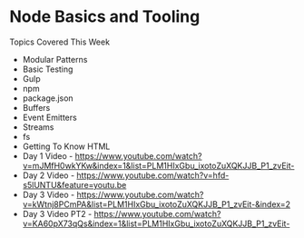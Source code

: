 # Node Basics and Tooling

Topics Covered This Week
  * Modular Patterns
  * Basic Testing
  * Gulp
  * npm
  * package.json
  * Buffers
  * Event Emitters
  * Streams
  * fs
  * Getting To Know HTML
  * Day 1 Video - https://www.youtube.com/watch?v=mJMfH0wkYKw&index=1&list=PLM1HIxGbu_ixotoZuXQKJJB_P1_zvEit-
  * Day 2 Video - https://www.youtube.com/watch?v=hfd-s5lUNTU&feature=youtu.be
  * Day 3 Video - https://www.youtube.com/watch?v=kWtnj8PCmPA&list=PLM1HIxGbu_ixotoZuXQKJJB_P1_zvEit-&index=2
  * Day 3 Video PT2 - https://www.youtube.com/watch?v=KA60pX73qQs&index=1&list=PLM1HIxGbu_ixotoZuXQKJJB_P1_zvEit-
